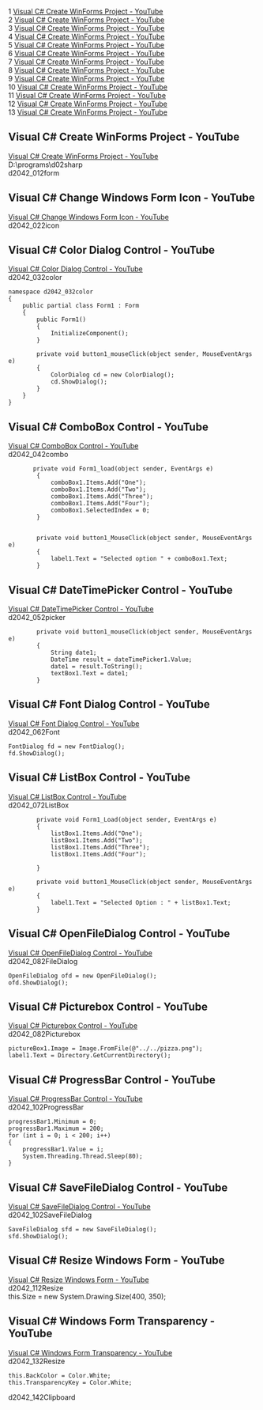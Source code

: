 1 [Visual C# Create WinForms Project - YouTube](#Visual-C-Create-WinForms-Project---YouTube)   
2 [Visual C# Create WinForms Project - YouTube](#Visual-C-Create-WinForms-Project---YouTube)   
3 [Visual C# Create WinForms Project - YouTube](#Visual-C-Create-WinForms-Project---YouTube)   
4 [Visual C# Create WinForms Project - YouTube](#Visual-C-Create-WinForms-Project---YouTube)   
5 [Visual C# Create WinForms Project - YouTube](#Visual-C-Create-WinForms-Project---YouTube)   
6 [Visual C# Create WinForms Project - YouTube](#Visual-C-Create-WinForms-Project---YouTube)   
7 [Visual C# Create WinForms Project - YouTube](#Visual-C-Create-WinForms-Project---YouTube)   
8 [Visual C# Create WinForms Project - YouTube](#Visual-C-Create-WinForms-Project---YouTube)   
9 [Visual C# Create WinForms Project - YouTube](#Visual-C-Create-WinForms-Project---YouTube)   
10 [Visual C# Create WinForms Project - YouTube](#Visual-C-Create-WinForms-Project---YouTube)   
11 [Visual C# Create WinForms Project - YouTube](#Visual-C-Create-WinForms-Project---YouTube)   
12 [Visual C# Create WinForms Project - YouTube](#Visual-C-Create-WinForms-Project---YouTube)   
13 [Visual C# Create WinForms Project - YouTube](#Visual-C-Create-WinForms-Project---YouTube)   
## Visual C# Create WinForms Project - YouTube  
[Visual C# Create WinForms Project - YouTube](https://www.youtube.com/watch?v=eByGuqy5bcw&list=PLUY1lsOTtPeL8korF_BXhfwyVpas_EEVY)  
D:\programs\d02sharp  
d2042_012form
  
## Visual C# Change Windows Form Icon - YouTube  
[Visual C# Change Windows Form Icon - YouTube](https://www.youtube.com/watch?v=4lcBHDeUJ2E&list=PLUY1lsOTtPeL8korF_BXhfwyVpas_EEVY&index=2)  
d2042_022icon  
## Visual C# Color Dialog Control - YouTube  
[Visual C# Color Dialog Control - YouTube](https://www.youtube.com/watch?v=AydfWXkCI2c&list=PLUY1lsOTtPeL8korF_BXhfwyVpas_EEVY&index=3)  
d2042_032color  
```
namespace d2042_032color
{
    public partial class Form1 : Form
    {
        public Form1()
        {
            InitializeComponent();
        }

        private void button1_mouseClick(object sender, MouseEventArgs e)
        {
            ColorDialog cd = new ColorDialog();
            cd.ShowDialog();
        }
    }
}
```
## Visual C# ComboBox Control - YouTube  
[Visual C# ComboBox Control - YouTube](https://www.youtube.com/watch?v=yA-QfsReVLc&list=PLUY1lsOTtPeL8korF_BXhfwyVpas_EEVY&index=4)  
d2042_042combo
```
       private void Form1_load(object sender, EventArgs e)
        {
            comboBox1.Items.Add("One");
            comboBox1.Items.Add("Two");
            comboBox1.Items.Add("Three");
            comboBox1.Items.Add("Four");
            comboBox1.SelectedIndex = 0;
        }
        

        private void button1_MouseClick(object sender, MouseEventArgs e)
        {
            label1.Text = "Selected option " + comboBox1.Text;
        }
```  
## Visual C# DateTimePicker Control - YouTube  
[Visual C# DateTimePicker Control - YouTube](https://www.youtube.com/watch?v=NH7Cf_KB0qU&list=PLUY1lsOTtPeL8korF_BXhfwyVpas_EEVY&index=5)  
d2042_052picker  
```
        private void button1_mouseClick(object sender, MouseEventArgs e)
        {
            String date1;
            DateTime result = dateTimePicker1.Value;
            date1 = result.ToString();
            textBox1.Text = date1;
        }
```
## Visual C# Font Dialog Control - YouTube  
[Visual C# Font Dialog Control - YouTube](https://www.youtube.com/watch?v=ILbo6gsQSFI&list=PLUY1lsOTtPeL8korF_BXhfwyVpas_EEVY&index=6)  
d2042_062Font  
```
FontDialog fd = new FontDialog();
fd.ShowDialog();
```  
## Visual C# ListBox Control - YouTube  
[Visual C# ListBox Control - YouTube](https://www.youtube.com/watch?v=AX6FH0246Co&list=PLUY1lsOTtPeL8korF_BXhfwyVpas_EEVY&index=7)  
d2042_072ListBox  
```
        private void Form1_Load(object sender, EventArgs e)
        {
            listBox1.Items.Add("One");
            listBox1.Items.Add("Two");
            listBox1.Items.Add("Three");
            listBox1.Items.Add("Four");

        }

        private void button1_MouseClick(object sender, MouseEventArgs e)
        {
            label1.Text = "Selected Option : " + listBox1.Text;
        }
```
## Visual C# OpenFileDialog Control - YouTube  
[Visual C# OpenFileDialog Control - YouTube](https://www.youtube.com/watch?v=dG_Ah8Bt8LE&list=PLUY1lsOTtPeL8korF_BXhfwyVpas_EEVY&index=8)  
d2042_082FileDialog
```
OpenFileDialog ofd = new OpenFileDialog();
ofd.ShowDialog();
```
## Visual C# Picturebox Control - YouTube  
[Visual C# Picturebox Control - YouTube](https://www.youtube.com/watch?v=6f_lZM-f6-Q&list=PLUY1lsOTtPeL8korF_BXhfwyVpas_EEVY&index=9)  
d2042_082Picturebox   
```
pictureBox1.Image = Image.FromFile(@"../../pizza.png");
label1.Text = Directory.GetCurrentDirectory();
```
## Visual C# ProgressBar Control - YouTube  
[Visual C# ProgressBar Control - YouTube](https://www.youtube.com/watch?v=KQP5oe-rQj4&list=PLUY1lsOTtPeL8korF_BXhfwyVpas_EEVY&index=10)  
d2042_102ProgressBar  
```
progressBar1.Minimum = 0;
progressBar1.Maximum = 200;
for (int i = 0; i < 200; i++)
{
	progressBar1.Value = i;
	System.Threading.Thread.Sleep(80);
}
```
## Visual C# SaveFileDialog Control - YouTube  
[Visual C# SaveFileDialog Control - YouTube](https://www.youtube.com/watch?v=jFI0T6HvcXk&list=PLUY1lsOTtPeL8korF_BXhfwyVpas_EEVY&index=11)  
d2042_102SaveFileDialog  
```
SaveFileDialog sfd = new SaveFileDialog();
sfd.ShowDialog();
```
## Visual C# Resize Windows Form - YouTube  
[Visual C# Resize Windows Form - YouTube](https://www.youtube.com/watch?v=gG7IzMQKV-8&list=PLUY1lsOTtPeL8korF_BXhfwyVpas_EEVY&index=12)  
d2042_112Resize  
this.Size = new System.Drawing.Size(400, 350);  
## Visual C# Windows Form Transparency - YouTube  
[Visual C# Windows Form Transparency - YouTube](https://www.youtube.com/watch?v=u7lrbwx0V40&list=PLUY1lsOTtPeL8korF_BXhfwyVpas_EEVY&index=13)  
d2042_132Resize  
```
this.BackColor = Color.White;
this.TransparencyKey = Color.White;
```


d2042_142Clipboard
